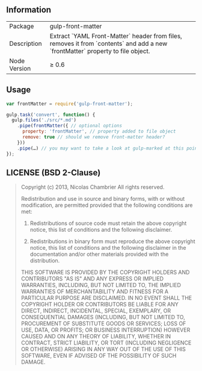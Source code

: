 ## Information

<table>
<tr>
<td>Package</td><td>gulp-front-matter</td>
</tr>
<tr>
<td>Description</td>
<td>Extract `YAML Front-Matter` header from files, removes it from `contents` and add a new `frontMatter` property to file object.</td>
</tr>
<tr>
<td>Node Version</td>
<td>≥ 0.6</td>
</tr>
</table>

## Usage

```javascript
var frontMatter = require('gulp-front-matter');

gulp.task('convert', function() {
  gulp.files('./src/*.md')
    .pipe(frontMatter({ // optional options
      property: 'frontMatter', // property added to file object
      remove: true // should we remove front-matter header?
    }))
    .pipe(…) // you may want to take a look at gulp-marked at this point
});
```

## LICENSE (BSD 2-Clause)

> Copyright (c) 2013, Nicolas Chambrier
> All rights reserved.
>
> Redistribution and use in source and binary forms, with or without modification, are permitted provided that the following conditions are met:
>
> 1. Redistributions of source code must retain the above copyright notice, this list of conditions and the following disclaimer.
>
> 2. Redistributions in binary form must reproduce the above copyright notice, this list of conditions and the following disclaimer in the documentation and/or other materials provided with the distribution.
>
> THIS SOFTWARE IS PROVIDED BY THE COPYRIGHT HOLDERS AND CONTRIBUTORS "AS IS" AND ANY EXPRESS OR IMPLIED WARRANTIES, INCLUDING, BUT NOT LIMITED TO, THE IMPLIED WARRANTIES OF MERCHANTABILITY AND FITNESS FOR A PARTICULAR PURPOSE ARE DISCLAIMED. IN NO EVENT SHALL THE COPYRIGHT HOLDER OR CONTRIBUTORS BE LIABLE FOR ANY DIRECT, INDIRECT, INCIDENTAL, SPECIAL, EXEMPLARY, OR CONSEQUENTIAL DAMAGES (INCLUDING, BUT NOT LIMITED TO, PROCUREMENT OF SUBSTITUTE GOODS OR SERVICES; LOSS OF USE, DATA, OR PROFITS; OR BUSINESS INTERRUPTION) HOWEVER CAUSED AND ON ANY THEORY OF LIABILITY, WHETHER IN CONTRACT, STRICT LIABILITY, OR TORT (INCLUDING NEGLIGENCE OR OTHERWISE) ARISING IN ANY WAY OUT OF THE USE OF THIS SOFTWARE, EVEN IF ADVISED OF THE POSSIBILITY OF SUCH DAMAGE.
